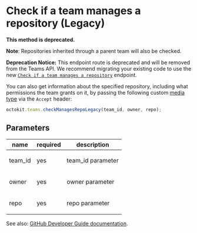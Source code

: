 # Check if a team manages a repository (Legacy)

**This method is deprecated.**

**Note**: Repositories inherited through a parent team will also be checked.

**Deprecation Notice:** This endpoint route is deprecated and will be removed from the Teams API. We recommend migrating your existing code to use the new [`Check if a team manages a repository`](https://developer.github.com/v3/teams/#check-if-a-team-manages-a-repository) endpoint.

You can also get information about the specified repository, including what permissions the team grants on it, by passing the following custom [media type](https://developer.github.com/v3/media/) via the `Accept` header:

```js
octokit.teams.checkManagesRepoLegacy(team_id, owner, repo);
```

## Parameters

<table>
  <thead>
    <tr>
      <th>name</th>
      <th>required</th>
      <th>description</th>
    </tr>
  </thead>
  <tbody>
    <tr><td>team_id</td><td>yes</td><td>

team_id parameter

</td></tr>
<tr><td>owner</td><td>yes</td><td>

owner parameter

</td></tr>
<tr><td>repo</td><td>yes</td><td>

repo parameter

</td></tr>
  </tbody>
</table>

See also: [GitHub Developer Guide documentation](endpoint.documentationUrl).
